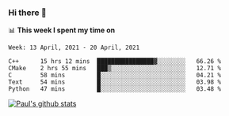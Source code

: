 ### Hi there 👋

📊 **This week I spent my time on**
<!--START_SECTION:waka-->
```text
Week: 13 April, 2021 - 20 April, 2021

C++      15 hrs 12 mins  ████████████████▓░░░░░░░░   66.26 % 
CMake    2 hrs 55 mins   ███▒░░░░░░░░░░░░░░░░░░░░░   12.71 % 
C        58 mins         █░░░░░░░░░░░░░░░░░░░░░░░░   04.21 % 
Text     54 mins         █░░░░░░░░░░░░░░░░░░░░░░░░   03.98 % 
Python   47 mins         █░░░░░░░░░░░░░░░░░░░░░░░░   03.48 % 
```
<!--END_SECTION:waka-->


[![Paul's github stats](https://github-readme-stats.vercel.app/api?username=mickeyouyou&theme=dracula&show_icons=true)](https://github.com/anuraghazra/github-readme-stats)
